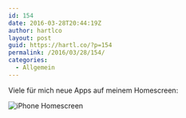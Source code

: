 ```yaml
---
id: 154
date: 2016-03-28T20:44:19Z
author: hartlco
layout: post
guid: https://hartl.co/?p=154
permalink: /2016/03/28/154/
categories:
  - Allgemein
---
```

Viele für mich neue Apps auf meinem Homescreen:

<img src="https://i1.wp.com/hartl.co/wp-content/uploads/2016/03/IMG_0748-e1459247604672.png?w=760&#038;ssl=1" alt="iPhone Homescreen" data-recalc-dims="1" />